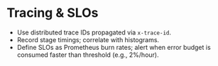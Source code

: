 # Tracing & SLOs

- Use distributed trace IDs propagated via `x-trace-id`.
- Record stage timings; correlate with histograms.
- Define SLOs as Prometheus burn rates; alert when error budget is consumed faster than threshold (e.g., 2%/hour).
